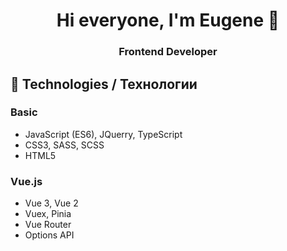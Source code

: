 <h1 align="center">Hi everyone, I'm Eugene 👋</h1>
<h3 align="center">Frontend Developer</h3>

<h2>🚀 Technologies / Технологии</h2>

<h3>Basic</h3>
<ul>
  <li>JavaScript (ES6), JQuerry, TypeScript</li>
  <li>CSS3, SASS, SCSS</li>
  <li>HTML5</li>
</ul>

<h3>Vue.js</h3>
<ul>
  <li>Vue 3, Vue 2</li>
  <li>Vuex, Pinia</li>
  <li>Vue Router</li>
  <li>Options API</li>
</ul>
